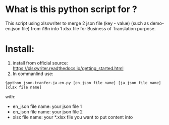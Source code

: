 # What is this python script for ?
This script using xlsxwriter to merge 2 json file (key - value) (such as demo-en.json file) from i18n into 1 xlsx file for Business of Translation purpose.
# Install:
1. install from official source: https://xlsxwriter.readthedocs.io/getting_started.html
2. In commanlind use:
  ```
  $python json-tranfer-ja-en.py [en_json file name] [ja_json file name] [xlsx file name]
  ```
  with:
  * en_json file name: your json file 1
  * en_json file name: your json file 2
  * xlsx file name: your *.xlsx file you want to put content into